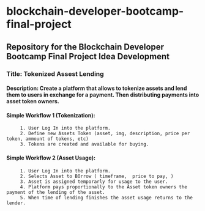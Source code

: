 # blockchain-developer-bootcamp-final-project
## Repository for the Blockchain Developer Bootcamp Final Project Idea Development

###      Title: Tokenized Assest Lending
####     Description: Create a platform that allows to tokenize assets and lend them to users in exchange for a payment. Then distributing payments into asset token owners.
####     Simple Workflow 1 (Tokenization):       

         1. User Log In into the platform.
         2. Define new Assets Token (asset, img, description, price per token, ammount of tokens, etc)
         3. Tokens are created and available for buying.

####     Simple Workflow 2 (Asset Usage):       
   
         1. User Log In into the platform.
         2. Selects Asset to BOrrow ( timeframe,  price to pay, )
         3. Asset is assigned temporarly for usage to the user.
         4. Platform pays proportionally to the Asset token owners the payment of the lending of the asset.
         5. When time of lending finishes the asset usage returns to the lender.
